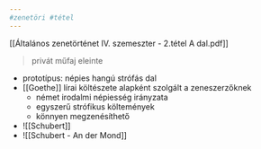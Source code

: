 ```yaml
---
#zenetöri #tétel
---
```

[[Általános zenetörténet IV. szemeszter - 2.tétel A dal.pdf]]

> privát műfaj eleinte

- prototípus: népies hangú strófás dal
- [[Goethe]] lírai költészete alapként szolgált a zeneszerzőknek
	- német irodalmi népiesség irányzata
	- egyszerű strófikus költemények
	- könnyen megzenésíthető
- ![[Schubert]]
- ![[Schubert - An der Mond]]
